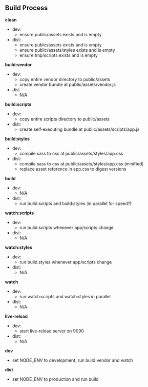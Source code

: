 ## Build Process

**clean**
  * dev:
    * ensure public/assets exists and is empty
  * dist:
    * ensure public/assets exists and is empty
    * ensure public/assets/styles exists and is empty
    * ensure tmp/scripts exists and is empty
    
**build:vendor**
  * dev:
    * copy entire vendor directory to public/assets
    * create vendor bundle at public/assets/vendor.js
  * dist
    * N/A
    
**build:scripts**
  * dev:
    * copy entire scripts directory to public/assets
  * dist:
    * create self-executing bundle at public/assets/scripts/app.js
    
**build:styles**
  * dev:
    * compile sass to css at public/assets/styles/app.css
  * dist:
    * compile sass to css at public/assets/styles/app.css (minified)
    * replace asset reference in app.css to digest versions

**build**
  * dev:
    * N/A
  * dist:
    * run build:scripts and build:styles (in parallel for speed?)

**watch:scripts**
  * dev:
    * run build:scripts whenever app/scripts change 
  * dist:
    * N/A
  
**watch:styles**
  * dev:
    * run build:styles whenever app/scripts change 
  * dist:
    * N/A

**watch**
  * dev:
    * run watch:scripts and watch:styles in parallel
  * dist:
    * N/A

**live-reload**
  * dev:
    * start live-reload server on 9090
  * dist:
    * N/A

**dev**
  * set NODE_ENV to development, run build:vendor and watch

**dist**
  * set NODE_ENV to production and run build